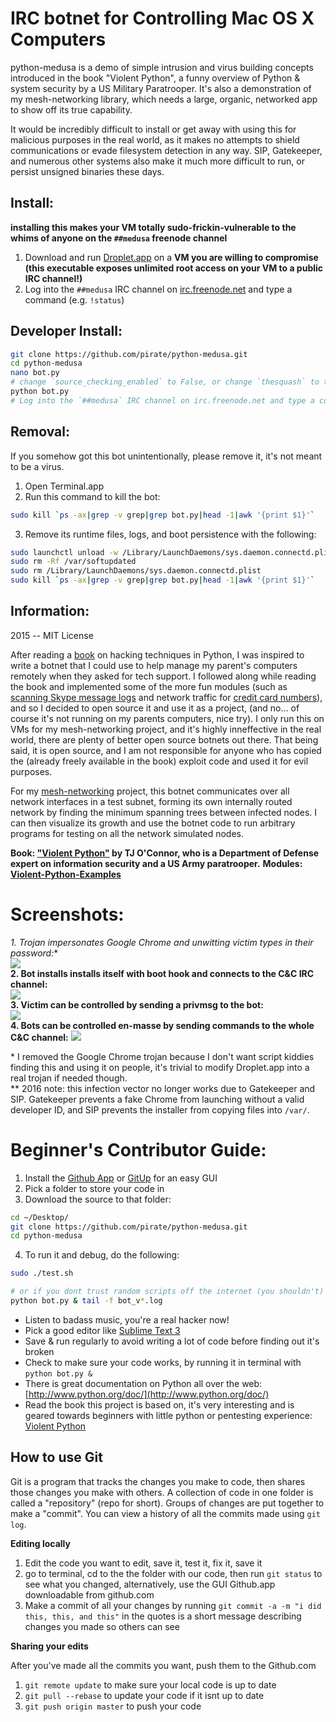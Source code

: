 IRC botnet for Controlling Mac OS X Computers
========

python-medusa is a demo of simple intrusion and virus building concepts introduced in
the book "Violent Python", a funny overview of Python & system security by
a US Military Paratrooper. It's also a demonstration of my mesh-networking
library, which needs a large, organic, networked app to show off its true capability.

It would be incredibly difficult to install or get away with using this for malicious purposes
in the real world, as it makes no attempts to shield communications or evade filesystem detection in any way.
SIP, Gatekeeper, and numerous other systems also make it much more difficult to run, or persist unsigned binaries these days.

## Install:

**installing this makes your VM totally sudo-frickin-vulnerable to the whims of anyone on the `##medusa` freenode channel**

1. Download and run [Droplet.app](https://github.com/nikisweeting/python-medusa/raw/master/Droplet.app.zip) on a **VM you are willing to compromise (this executable exposes unlimited root access on your VM to a public IRC channel!)**
2. Log into the `##medusa` IRC channel on [irc.freenode.net](https://webchat.freenode.net/) and type a command (e.g. `!status`)

## Developer Install:
```bash
git clone https://github.com/pirate/python-medusa.git
cd python-medusa
nano bot.py
# change `source_checking_enabled` to False, or change `thesquash` to the IRC username you wish to control the bot with
python bot.py
# Log into the `##medusa` IRC channel on irc.freenode.net and type a command (e.g. `!status`)
```

## Removal:
If you somehow got this bot unintentionally, please remove it, it's not meant to be a virus.

1. Open Terminal.app
2. Run this command to kill the bot: 
```sh
sudo kill `ps -ax|grep -v grep|grep bot.py|head -1|awk '{print $1}'`
```
3. Remove its runtime files, logs, and boot persistence with the following:

```sh
sudo launchctl unload -w /Library/LaunchDaemons/sys.daemon.connectd.plist
sudo rm -Rf /var/softupdated
sudo rm /Library/LaunchDaemons/sys.daemon.connectd.plist
sudo kill `ps -ax|grep -v grep|grep bot.py|head -1|awk '{print $1}'`
```

## Information:  
2015 -- MIT License  

After reading a [book](http://books.google.com/books/about/Violent_Python.html?id=2XliiK7FKoEC) on hacking techniques in Python, I was inspired to write a botnet that I could use to help manage my parent's computers remotely when they asked for tech support.  I followed along while reading the book and implemented some of the more fun modules (such as [scanning Skype message logs](https://github.com/pirate/python-medusa/blob/master/modules/skype.py) and network traffic for [credit card numbers](https://github.com/pirate/python-medusa/blob/master/modules/cardcheck.py)), and so I decided to open source it and use it as a project, (and no... of course it's not running on my parents computers, nice try).  I only run this on VMs for my mesh-networking project, and it's highly inneffective in the real world, there are plenty of better open source botnets out there.  That being said, it is open source, and I am not responsible for anyone who has copied the (already freely available in the book) exploit code and used it for evil purposes.

For my [mesh-networking](https://github.com/pirate/mesh-networking) project, this botnet communicates over all network interfaces in a test subnet, forming its own internally routed network by finding the minimum spanning trees between infected nodes.  I can then visualize its growth and use the botnet code to run arbitrary programs for testing on all the network simulated nodes.

**Book: ["Violent Python"](http://books.google.com/books/about/Violent_Python.html?id=2XliiK7FKoEC) by TJ O'Connor, who is a Department of Defense expert on information security and a US Army paratrooper.**
**Modules: [Violent-Python-Examples](https://github.com/shadow-box/Violent-Python-Examples)**

Screenshots:  
========
**1. Trojan impersonates Google Chrome and unwitting victim types in their password*:**  
![](http://i.imgur.com/200NfKl.png)  
**2. Bot installs installs itself with boot hook and connects to the C&C IRC channel:**  
![](http://i.imgur.com/FEIRtR3.png)  
**3. Victim can be controlled by sending a privmsg to the bot:**  
![](http://i.imgur.com/KJnwaGU.png)  
**4. Bots can be controlled en-masse by sending commands to the whole C&C channel:**
![](http://imgur.com/tu8y9ym.png)

\* I removed the Google Chrome trojan because I don't want script kiddies finding this and using it on people, it's trivial to modify Droplet.app into a real trojan if needed though.  
\*\* 2016 note: this infection vector no longer works due to Gatekeeper and SIP.  Gatekeeper prevents a fake Chrome from launching without a valid developer ID, and SIP prevents the installer from copying files into `/var/`.


Beginner's Contributor Guide:  
========

1. Install the [Github App](http://mac.github.com) or [GitUp](http://gitup.co/) for an easy GUI
2. Pick a folder to store your code in
3. Download the source to that folder:

  ```bash
  cd ~/Desktop/
  git clone https://github.com/pirate/python-medusa.git
  cd python-medusa
  ```
4. To run it and debug, do the following:
  ```bash
  sudo ./test.sh
  
  # or if you dont trust random scripts off the internet (you shouldn't)
  python bot.py & tail -f bot_v*.log
  ```

  
* Listen to badass music, you're a real hacker now!  
* Pick a good editor like [Sublime Text 3](http://appdl.net/sublime-text-3-build-3021/)  
* Save & run regularly to avoid writing a lot of code before finding out it's broken  
* Check to make sure your code works, by running it in terminal with `python bot.py &`   
* There is great documentation on Python all over the web: [http://www.python.org/doc/](http://www.python.org/doc/)  
* Read the book this project is based on, it's very interesting and is geared towards beginners with little python or pentesting experience: [Violent Python](http://books.google.com/books/about/Violent_Python.html?id=2XliiK7FKoEC)

## How to use Git

Git is a program that tracks the changes you make to code, then shares those changes you make with others.  A collection of code in one folder is called a "repository" (repo for short).  Groups of changes are put together to make a "commit".  You can view a history of all the commits made using `git log`.

**Editing locally**   

  1. Edit the code you want to edit, save it, test it, fix it, save it
  2. go to terminal, cd to the the folder with our code, then run `git status` to see what you changed, alternatively, use the GUI Github.app downloadable from github.com 
  3. Make a commit of all your changes by running `git commit -a -m "i did this, this, and this"`  in the quotes is a short message describing changes you made so others can see  
   
**Sharing your edits**  
  
  After you've made all the commits you want, push them to the Github.com  
  
  1. `git remote update` to make sure your local code is up to date  
  2. `git pull --rebase` to update your code if it isnt up to date  
  3. `git push origin master` to push your code  
